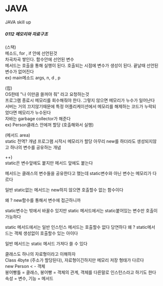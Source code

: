 # JAVA
JAVA skill up
##### 0112 메모리와 자료구조
(스택)   
메소드, for , if 안에 선언된것  
차곡차곡 쌓인다. 함수안에 선언된 변수  
메서드는 호출을 통해 실행이 된다. 호출되는 시점에 변수가 생성이 된다. 끝날때 선언된 변수가 없어진다  
ex) main메소드 args, n, d , p  

(힙)  
OS한테 "나 이만큼 쓸꺼야 줘" 라고 요청하는것  
프로그램 종료시 메모리를 회수해줘야 한다. 그렇지 않으면 메모리가 누수가 일어난다  
서버는 거의 끄지않기때문에 특정 어플리케이션에서 메모리를 해제하는 코드가 누락되었다면 메모리가 누수된다  
자바는 garbage collector가 해준다  
ex) Person클래스 안에꺼 할당 (호출해와서 실행)  

(메서드 area)  
static 전역? 개념 프로그램 시작시 메모리가 할당 아무리 new를 하더라도 생성되지않고 하나의 변수를 공유하는 개념  

++)  
static은 변수앞에도 붙지만 메서드 앞에도 붙는다

메서드는 클래스의 변수들을 공유한다고 했는데 static변수와 아닌 변수는 메모리가 다르다

일반 static없는 메서드는 new하지 않으면 호출할수 없는 함수이다

왜 ? new함수를 통해서 변수에 접근하니까

static변수는 밖에서 바꿀수 있지만 static 메서드에서는 static붙어있는 변수만 호출이 가능하다

static 메서드에서는 일반 인스턴스 메서드는 호출할수 없다 당연하다 왜 ? static메서드는 객체 생성없이 호출할수 있는 아이다

일반 메서드는 static 메서드 가져다 쓸 수 있다

클래스도 하나의 자료형이라고 이해하자  
Class 4byte (주소가 할당된다), 자료형이긴하지만 메모리 저장 형태가 다르다  
new Person < - 객체  
붕어빵틀 = 클래스, 붕어빵 = 객체의 관계, 객체를 다른말로 인스턴스라고 하기도 한다  
속성 = 변수, 기능 = 메서드  
